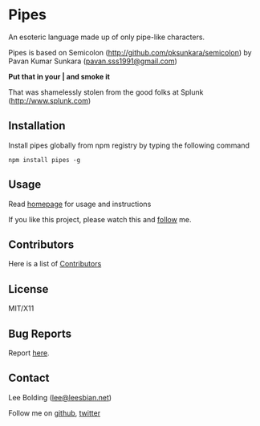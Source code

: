 # Pipes 
An esoteric language made up of only pipe-like characters.

Pipes is based on Semicolon (http://github.com/pksunkara/semicolon) by Pavan Kumar Sunkara (pavan.sss1991@gmail.com)

**Put that in your | and smoke it**

That was shamelessly stolen from the good folks at Splunk (http://www.splunk.com)

## Installation

Install pipes globally from npm registry by typing the following command

```
npm install pipes -g
```

## Usage

Read [homepage](http://leesbian.github.com/pipes) for usage and instructions

If you like this project, please watch this and [follow](http://github.com/users/follow?target=leesbian) me.

## Contributors
Here is a list of [Contributors](http://github.com/leesbian/pipes/contributors)

## License
MIT/X11

## Bug Reports
Report [here](http://github.com/leesbian/pipes/issues).

## Contact
Lee Bolding (lee@leesbian.net)

Follow me on [github](http://github.com/leesbian), [twitter](http://twitter.com/leesbian)
